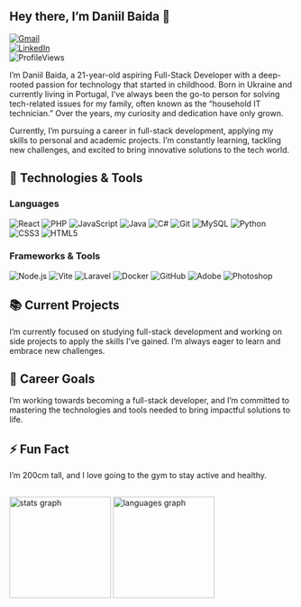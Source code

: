 
## Hey there, I’m Daniil Baida 👋  
[![Gmail](https://img.shields.io/badge/Gmail-%23333?style=flat&logo=gmail&logoColor=white)](mailto:devbaida78@gmail.com)  
[![LinkedIn](https://img.shields.io/badge/LinkedIn-0077B5?style=flat&logo=linkedin&logoColor=white)](https://pt.linkedin.com/in/daniil-baida-689b7b221)  
![ProfileViews](https://komarev.com/ghpvc/?username=DaniilBaida&label=Profile%20views&color=70A5FD&style=flat)

I’m Daniil Baida, a 21-year-old aspiring Full-Stack Developer with a deep-rooted passion for technology that started in childhood. Born in Ukraine and currently living in Portugal, I’ve always been the go-to person for solving tech-related issues for my family, often known as the “household IT technician.” Over the years, my curiosity and dedication have only grown.

Currently, I’m pursuing a career in full-stack development, applying my skills to personal and academic projects. I’m constantly learning, tackling new challenges, and excited to bring innovative solutions to the tech world.

## 🔧 Technologies & Tools  
### Languages  
![React](https://img.shields.io/badge/React-61DAFB?style=flat&logo=react&logoColor=black)
![PHP](https://img.shields.io/badge/PHP-777BB4?style=flat&logo=php&logoColor=white)
![JavaScript](https://img.shields.io/badge/JavaScript-F7DF1E?style=flat&logo=javascript&logoColor=black)
![Java](https://img.shields.io/badge/Java-007396?style=flat&logo=java&logoColor=white)
![C#](https://img.shields.io/badge/C%23-239120?style=flat&logo=c-sharp&logoColor=white)
![Git](https://img.shields.io/badge/Git-F05032?style=flat&logo=git&logoColor=white)
![MySQL](https://img.shields.io/badge/MySQL-4479A1?style=flat&logo=mysql&logoColor=white)
![Python](https://img.shields.io/badge/Python-3776AB?style=flat&logo=python&logoColor=white)
![CSS3](https://img.shields.io/badge/CSS3-1572B6?style=flat&logo=css3&logoColor=white)
![HTML5](https://img.shields.io/badge/HTML5-E34F26?style=flat&logo=html5&logoColor=white)

### Frameworks & Tools  
![Node.js](https://img.shields.io/badge/Node.js-339933?style=flat&logo=node.js&logoColor=white)
![Vite](https://img.shields.io/badge/Vite-646CFF?style=flat&logo=vite&logoColor=white)
![Laravel](https://img.shields.io/badge/Laravel-FF2D20?style=flat&logo=laravel&logoColor=white)
![Docker](https://img.shields.io/badge/Docker-2496ED?style=flat&logo=docker&logoColor=white)
![GitHub](https://img.shields.io/badge/GitHub-181717?style=flat&logo=github&logoColor=white)
![Adobe](https://img.shields.io/badge/Adobe-FF0000?style=flat&logo=adobe&logoColor=white)
![Photoshop](https://img.shields.io/badge/Photoshop-31A8FF?style=flat&logo=adobe-photoshop&logoColor=white)

## 📚 Current Projects  
I’m currently focused on studying full-stack development and working on side projects to apply the skills I’ve gained. I’m always eager to learn and embrace new challenges.

## 🎯 Career Goals  
I’m working towards becoming a full-stack developer, and I’m committed to mastering the technologies and tools needed to bring impactful solutions to life.

## ⚡ Fun Fact  
I’m 200cm tall, and I love going to the gym to stay active and healthy.

##

<div>
  <img src="https://github-readme-stats.vercel.app/api?username=DaniilBaida&theme=tokyonight&hide_border=true&count_private=true" height="180" alt="stats graph"  />
  
  <img src="https://github-readme-stats.vercel.app/api/top-langs/?username=DaniilBaida&theme=tokyonight&hide_border=true&include_all_commits=true&count_private=true&layout=compact" height="180" alt="languages graph"  />
</div>
